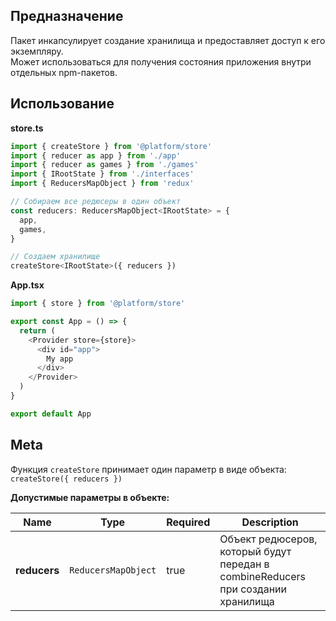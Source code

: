 ## Предназначение

Пакет инкапсулирует создание хранилища и предоставляет доступ к его экземпляру.<br/>
Может использоваться для получения состояния приложения внутри отдельных npm-пакетов.

## Использование

**store.ts**
```js
import { createStore } from '@platform/store'
import { reducer as app } from './app'
import { reducer as games } from './games'
import { IRootState } from './interfaces'
import { ReducersMapObject } from 'redux'

// Собираем все редюсеры в один объект
const reducers: ReducersMapObject<IRootState> = {
  app,
  games,
}

// Создаем хранилище
createStore<IRootState>({ reducers })
```

**App.tsx**
```js
import { store } from '@platform/store'

export const App = () => {
  return (
    <Provider store={store}>
      <div id="app">
        My app
      </div>
    </Provider>
  )
}

export default App
```

## Meta

Функция `createStore` принимает один параметр в виде объекта: `createStore({ reducers })`

**Допустимые параметры в объекте:**

| Name                   | Type                   | Required | Description                                                                                                                                                                                                                                                                                   |
| ---------------------- | ---------------------- | -------- | --------------------------------------------------------------------------------------------------------------------------------------------------------------------------------------------------------------------------------------------------------------------------------------------- |
| **reducers**               | `ReducersMapObject`    | true    | Объект редюсеров, который будут передан в combineReducers при создании хранилища |
